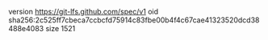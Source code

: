 version https://git-lfs.github.com/spec/v1
oid sha256:2c525ff7cbeca7ccbcfd75914c83fbe00b4f4c67cae41323520dcd38488e4083
size 1521
